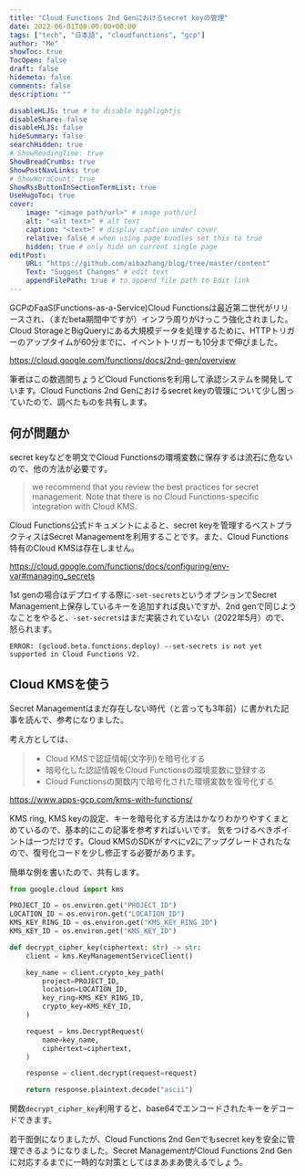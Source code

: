 ```yaml
---
title: "Cloud Functions 2nd Genにおけるsecret keyの管理"
date: 2022-06-01T00:00:00+00:00
tags: ["tech", "日本語", "cloudfunctions", "gcp"]
author: "Me"
showToc: true
TocOpen: false
draft: false
hidemeta: false
comments: false
description: ""

disableHLJS: true # to disable highlightjs
disableShare: false
disableHLJS: false
hideSummary: false
searchHidden: true
# ShowReadingTime: true
ShowBreadCrumbs: true
ShowPostNavLinks: true
# ShowWordCount: true
ShowRssButtonInSectionTermList: true
UseHugoToc: true
cover:
    image: "<image path/url>" # image path/url
    alt: "<alt text>" # alt text
    caption: "<text>" # display caption under cover
    relative: false # when using page bundles set this to true
    hidden: true # only hide on current single page
editPost:
    URL: "https://github.com/aibazhang/blog/tree/master/content"
    Text: "Suggest Changes" # edit text
    appendFilePath: true # to append file path to Edit link
---
```


GCPのFaaS(Functions-as-a-Service)Cloud Functionsは最近第二世代がリリースされ、（まだbeta期間中ですが）インフラ周りがけっこう強化されました。Cloud StorageとBigQueryにある大規模データを処理するために、HTTPトリガーのアップタイムが60分までに、イベントトリガーも10分まで伸びました。

https://cloud.google.com/functions/docs/2nd-gen/overview

筆者はこの数週間ちょうどCloud Functionsを利用して承認システムを開発しています。Cloud Functions 2nd Genにおけるsecret keyの管理について少し困っていたので、調べたものを共有します。

## 何が問題か

secret keyなどを明文でCloud Functionsの環境変数に保存するは流石に危ないので、他の方法が必要です。

> we recommend that you review the best practices for secret management. Note that there is no Cloud Functions-specific integration with Cloud KMS.

Cloud Functions公式ドキュメントによると、secret keyを管理するベストプラクティスはSecret Managementを利用することです。また、Cloud Functions特有のCloud KMSは存在しません。

https://cloud.google.com/functions/docs/configuring/env-var#managing_secrets

1st genの場合はデプロイする際に`-set-secrets`というオプションでSecret Management上保存しているキーを追加すれば良いですが、2nd genで同じようなことをやると、`-set-secrets`はまだ実装されていない（2022年5月）ので、怒られます。

```
ERROR: (gcloud.beta.functions.deploy) --set-secrets is not yet supported in Cloud Functions V2.
```

## Cloud KMSを使う

Secret Managementはまだ存在しない時代（と言っても3年前）に書かれた記事を読んで、参考になりました。

考え方としては、

> - Cloud KMSで認証情報(文字列)を暗号化する
> - 暗号化した認証情報をCloud Functionsの環境変数に登録する
> - Cloud Functionsの関数内で暗号化された環境変数を復号化する

https://www.apps-gcp.com/kms-with-functions/

KMS ring, KMS keyの設定、キーを暗号化する方法はかなりわかりやすくまとめているので、基本的にこの記事を参考すればいいです。
気をつけるべきポイントは一つだけです。Cloud KMSのSDKがすべにv2にアップグレードされたなので、復号化コードを少し修正する必要があります。

簡単な例を書いたので、共有します。

```python
from google.cloud import kms

PROJECT_ID = os.environ.get("PROJECT_ID")
LOCATION_ID = os.environ.get("LOCATION_ID")
KMS_KEY_RING_ID = os.environ.get("KMS_KEY_RING_ID")
KMS_KEY_ID = os.environ.get("KMS_KEY_ID")

def decrypt_cipher_key(ciphertext: str) -> str:
    client = kms.KeyManagementServiceClient()

    key_name = client.crypto_key_path(
        project=PROJECT_ID,
        location=LOCATION_ID,
        key_ring=KMS_KEY_RING_ID,
        crypto_key=KMS_KEY_ID,
    )

    request = kms.DecryptRequest(
        name=key_name,
        ciphertext=ciphertext,
    )

    response = client.decrypt(request=request)

    return response.plaintext.decode("ascii")
```
関数`decrypt_cipher_key`利用すると、base64でエンコードされたキーをデコードできます。


若干面倒になりましたが、Cloud Functions 2nd Genでもsecret keyを安全に管理できるようになりました。Secret ManagementがCloud Functions 2nd Genに対応するまでに一時的な対策としてはまあまあ使えるでしょう。